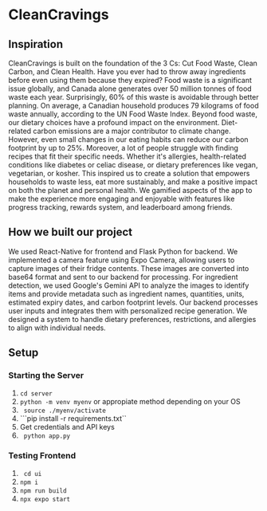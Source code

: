 # CleanCravings
## Inspiration

CleanCravings is built on the foundation of the 3 Cs: Cut Food Waste, Clean Carbon, and Clean Health. Have you ever had to throw away ingredients before even using them because they expired? Food waste is a significant issue globally, and Canada alone generates over 50 million tonnes of food waste each year. Surprisingly, 60% of this waste is avoidable through better planning. On average, a Canadian household produces 79 kilograms of food waste annually, according to the UN Food Waste Index. Beyond food waste, our dietary choices have a profound impact on the environment. Diet-related carbon emissions are a major contributor to climate change. However, even small changes in our eating habits can reduce our carbon footprint by up to 25%. Moreover, a lot of people struggle with finding recipes that fit their specific needs. Whether it's allergies, health-related conditions like diabetes or celiac disease, or dietary preferences like vegan, vegetarian, or kosher. This inspired us to create a solution that empowers households to waste less, eat more sustainably, and make a positive impact on both the planet and personal health. We gamified aspects of the app to make the experience more engaging and enjoyable with features like progress tracking, rewards system, and leaderboard among friends.

## How we built our project

We used React-Native for frontend and Flask Python for backend. We implemented a camera feature using Expo Camera, allowing users to capture images of their fridge contents. These images are converted into base64 format and sent to our backend for processing. For ingredient detection, we used Google's Gemini API to analyze the images to identify items and provide metadata such as ingredient names, quantities, units, estimated expiry dates, and carbon footprint levels. Our backend processes user inputs and integrates them with personalized recipe generation. We designed a system to handle dietary preferences, restrictions, and allergies to align with individual needs.


## Setup

### Starting the Server
1. ```cd server```
2. ```python -m venv myenv``` or appropiate method depending on your OS
3. ``` source ./myenv/activate```
4. ```pip install -r requirements.txt``
5. Get credentials and API keys
6. ``` python app.py```
### Testing Frontend
1. ``` cd ui```
2. ```npm i```
3. ```npm run build```
4. ```npx expo start```
